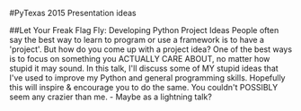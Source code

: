 #PyTexas 2015 Presentation ideas

##Let Your Freak Flag Fly: Developing Python Project Ideas
People often say the best way to learn to program or use a framework is to have a 'project'. But how do you come up with a project idea? One of the best ways is to focus on something you ACTUALLY CARE ABOUT, no matter how stupid it may sound. In this talk, I'll discuss some of MY stupid ideas that I've used to improve my Python and general programming skills. Hopefully this will inspire & encourage you to do the same. You couldn't POSSIBLY seem any crazier than me.
    -  Maybe as a lightning talk?

    